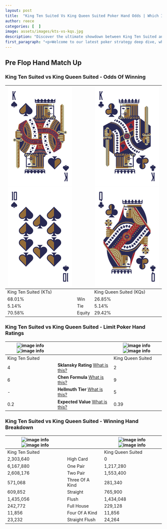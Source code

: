 ```yaml
---
layout: post
title:  "King Ten Suited Vs King Queen Suited Poker Hand Odds | Which Is The Better Hand In Poker? A Complete Guide"
author: reece
categories: [  ]
image: assets/images/kts-vs-kqs.jpg
description: "Discover the ultimate showdown between King Ten Suited and King Queen Suited in poker! Uncover the odds, strategies, and scenarios where one hand triumphs over the other. Get ready to up your poker game with this thrilling analysis."
first_paragraph: "<p>Welcome to our latest poker strategy deep dive, where we're pitting two distinct hands against each other in a high-stakes showdown: King Ten Suited vs King Queen Suited.</p><p>In the dynamic world of poker, every decision counts, and knowing which hand holds the upper hand is key to your success at the table.</p><p>In this article, we'll dissect these two hands, explore the scenarios where one dominates the other, and equip you with the knowledge to make strategic choices that can tip the odds in your favor.</p><p>Get ready to unravel the intriguing dynamics of these poker hands and elevate your game to new heights.</p>"
---
```




[comment]: # (sp0)

## Pre Flop Hand Match Up

<div class="table hand-ratings" markdown="1"> 



### King Ten Suited vs King Queen Suited - Odds Of Winning


    
| ![image info](assets/images/hand1/k.png) ![image info](assets/images/hand1/t.png) |  | ![image info](assets/images/hand2/k.png) ![image info](assets/images/hand2/q.png) |
| -------- | -------- | -------- |
| King Ten Suited (KTs) |  | King Queen Suited (KQs) |
| 68.01% | Win | 26.85% |
| 5.14% | Tie | 5.14% |
| 70.58% | Equity | 29.42% |




[comment]: # (sp1)



### King Ten Suited vs King Queen Suited - Limit Poker Hand Ratings


    
| ![image info](https://www.riverpairs.com/assets/images/hand1/k.png) ![image info](https://www.riverpairs.com/assets/images/hand1/t.png) |  | ![image info](https://www.riverpairs.com/assets/images/hand2/k.png) ![image info](https://www.riverpairs.com/assets/images/hand2/q.png) |
| -------- | -------- | -------- |
| King Ten Suited |  | King Queen Suited |
| 4 | **Sklansky Rating** [What is this?](/sklansky-rating-explained) | 2 |
| 6 | **Chen Formula** [What is this?](/chen-formula-explained) | 9 |
| - | **Hellmuth Tier** [What is this?](/Hellmuth-tier-explained) | 5 |
| 0.2 | **Expected Value** [What is this?](/expected-value-explained) | 0.39 |




[comment]: # (sp2)



### King Ten Suited vs King Queen Suited - Winning Hand Breakdown


    
| ![image info](https://www.riverpairs.com/assets/images/hand1/k.png) ![image info](https://www.riverpairs.com/assets/images/hand1/t.png) |  | ![image info](https://www.riverpairs.com/assets/images/hand2/k.png) ![image info](https://www.riverpairs.com/assets/images/hand2/q.png) |
| -------- | -------- | -------- |
| King Ten Suited |  | King Queen Suited |
| 2,303,640 | High Card | 0 |
| 6,167,880 | One Pair | 1,217,280 |
| 2,608,176 | Two Pair | 1,553,400 |
| 571,068 | Three Of A Kind | 281,340 |
| 609,852 | Straight | 765,900 |
| 1,435,056 | Flush | 1,434,048 |
| 242,772 | Full House | 229,128 |
| 11,856 | Four Of A Kind | 11,856 |
| 23,232 | Straight Flush | 24,264 |




[comment]: # (sp3)



</div>

[comment]: # (sp4)



[comment]: # (sp5)

